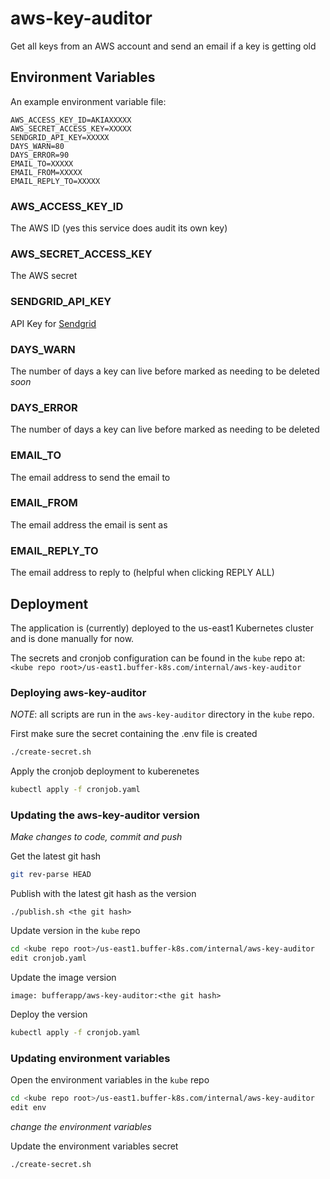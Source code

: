 # aws-key-auditor

Get all keys from an AWS account and send an email if a key is getting old

## Environment Variables

An example environment variable file:

```
AWS_ACCESS_KEY_ID=AKIAXXXXX
AWS_SECRET_ACCESS_KEY=XXXXX
SENDGRID_API_KEY=XXXXX
DAYS_WARN=80
DAYS_ERROR=90
EMAIL_TO=XXXXX
EMAIL_FROM=XXXXX
EMAIL_REPLY_TO=XXXXX
```

### AWS_ACCESS_KEY_ID

The AWS ID (yes this service does audit its own key)

### AWS_SECRET_ACCESS_KEY

The AWS secret

### SENDGRID_API_KEY

API Key for [Sendgrid](https://sendgrid.com/)

### DAYS_WARN

The number of days a key can live before marked as needing to be deleted _soon_

### DAYS_ERROR

The number of days a key can live before marked as needing to be deleted

### EMAIL_TO

The email address to send the email to

### EMAIL_FROM

The email address the email is sent as

### EMAIL_REPLY_TO

The email address to reply to (helpful when clicking REPLY ALL)

## Deployment

The application is (currently) deployed to the us-east1 Kubernetes cluster and is done manually for now.

The secrets and cronjob configuration can be found in the `kube` repo at: `<kube repo root>/us-east1.buffer-k8s.com/internal/aws-key-auditor`

### Deploying aws-key-auditor

_NOTE_: all scripts are run in the `aws-key-auditor` directory in the `kube` repo.

First make sure the secret containing the .env file is created

```sh
./create-secret.sh
```

Apply the cronjob deployment to kuberenetes

```sh
kubectl apply -f cronjob.yaml
```

### Updating the aws-key-auditor version

_Make changes to code, commit and push_

Get the latest git hash

```sh
git rev-parse HEAD
```

Publish with the latest git hash as the version

```
./publish.sh <the git hash>
```

Update version in the `kube` repo

```sh
cd <kube repo root>/us-east1.buffer-k8s.com/internal/aws-key-auditor
edit cronjob.yaml
```

Update the image version

```
image: bufferapp/aws-key-auditor:<the git hash>
```

Deploy the version

```sh
kubectl apply -f cronjob.yaml
```

### Updating environment variables

Open the environment variables in the `kube` repo

```sh
cd <kube repo root>/us-east1.buffer-k8s.com/internal/aws-key-auditor
edit env
```

_change the environment variables_

Update the environment variables secret

```sh
./create-secret.sh
```
